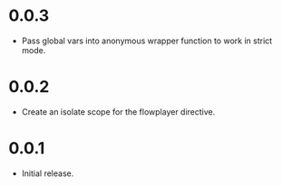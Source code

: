 # 0.0.3
* Pass global vars into anonymous wrapper function to work in strict mode.

# 0.0.2
* Create an isolate scope for the flowplayer directive.

# 0.0.1
* Initial release.

